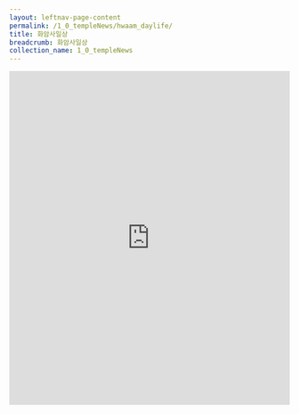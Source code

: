 ```yaml
---
layout: leftnav-page-content
permalink: /1_0_templeNews/hwaam_daylife/
title: 화암사일상
breadcrumb: 화암사일상
collection_name: 1_0_templeNews
---
```




<iframe width="100%"
        height="600"
        src="https://m.cafe.naver.com/ca-fe/web/cafes/29963936/menus/8"
        frameborder="0"
        allow="autoplay; encrypted-media"
        allowfullscreen></iframe>
